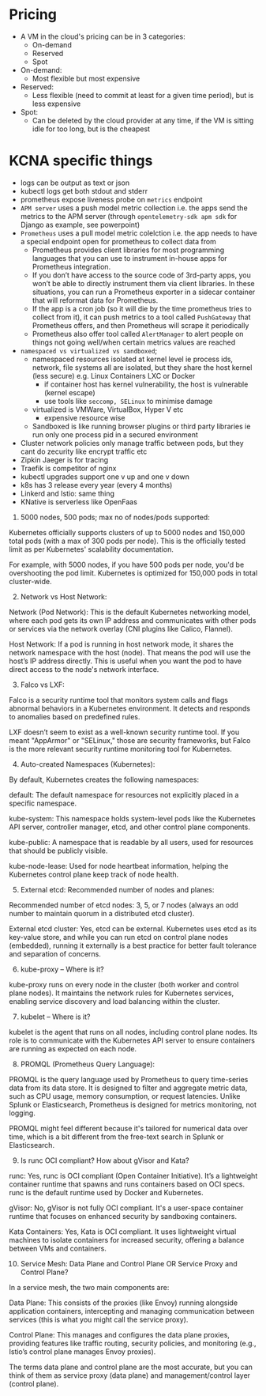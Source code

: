 # Pricing
- A VM in the cloud's pricing can be in 3 categories:
  - On-demand
  - Reserved
  - Spot
- On-demand:
  - Most flexible but most expensive
- Reserved:
  - Less flexible (need to commit at least for a given time period), but is less expensive
- Spot:
  - Can be deleted by the cloud provider at any time, if the VM is sitting idle for too long, but is the cheapest

# KCNA specific things
- logs can be output as text or json
- kubectl logs get both stdout and stderr
- prometheus expose liveness probe on `metrics` endpoint
- `APM server` uses a push model metric collection i.e. the apps send the metrics to the APM server (through `opentelemetry-sdk apm sdk` for Django as example, see powerpoint)
- `Prometheus` uses a pull model metric colelction i.e. the app needs to have a special endpoint open for prometheus to collect data from
  - Prometheus provides client libraries for most programming languages that you can use to instrument in-house apps for Prometheus integration.
  - If you don’t have access to the source code of 3rd-party apps, you won’t be able to directly instrument them via client libraries. In these situations, you can run a Prometheus exporter in a sidecar container that will reformat data for Prometheus.
  - If the app is a cron job (so it will die by the time prometheus tries to collect from it), it can push metrics to a tool called `PushGateway` that Prometheus offers, and then Prometheus will scrape it periodically
  - Prometheus also offer tool called `AlertManager` to alert people on things not going well/when certain metrics values are reached
- `namespaced vs virtualized vs sandboxed`;
  - namespaced resources isolated at kernel level ie process ids, network, file systems all are isolated, but they share the host kernel (less secure) e.g. Linux Containers LXC or Docker
     - if container host has kernel vulnerability, the host is vulnerable (kernel escape)
     - use tools like `seccomp, SELinux` to minimise damage
  - virtualized is VMWare, VirtualBox, Hyper V etc
    - expensive resource wise
  - Sandboxed is like running browser plugins or third party libraries ie run only one process pid in a secured environment
- Cluster network policies only manage traffic between pods, but they cant do zecurity like encrypt traffic etc
- Zipkin Jaeger is for tracing
- Traefik is competitor of nginx
- kubectl upgrades support one v up and one v down
- k8s has 3 release every year (every 4 months)
- Linkerd and Istio: same thing
- KNative is serverless like OpenFaas 

1. 5000 nodes, 500 pods; max no of nodes/pods supported:

Kubernetes officially supports clusters of up to 5000 nodes and 150,000 total pods (with a max of 300 pods per node). This is the officially tested limit as per Kubernetes' scalability documentation.

For example, with 5000 nodes, if you have 500 pods per node, you'd be overshooting the pod limit. Kubernetes is optimized for 150,000 pods in total cluster-wide.


2. Network vs Host Network:

Network (Pod Network): This is the default Kubernetes networking model, where each pod gets its own IP address and communicates with other pods or services via the network overlay (CNI plugins like Calico, Flannel).

Host Network: If a pod is running in host network mode, it shares the network namespace with the host (node). That means the pod will use the host’s IP address directly. This is useful when you want the pod to have direct access to the node's network interface.


3. Falco vs LXF:

Falco is a security runtime tool that monitors system calls and flags abnormal behaviors in a Kubernetes environment. It detects and responds to anomalies based on predefined rules.

LXF doesn’t seem to exist as a well-known security runtime tool. If you meant "AppArmor" or "SELinux," those are security frameworks, but Falco is the more relevant security runtime monitoring tool for Kubernetes.


4. Auto-created Namespaces (Kubernetes):

By default, Kubernetes creates the following namespaces:

default: The default namespace for resources not explicitly placed in a specific namespace.

kube-system: This namespace holds system-level pods like the Kubernetes API server, controller manager, etcd, and other control plane components.

kube-public: A namespace that is readable by all users, used for resources that should be publicly visible.

kube-node-lease: Used for node heartbeat information, helping the Kubernetes control plane keep track of node health.


5. External etcd: Recommended number of nodes and planes:

Recommended number of etcd nodes: 3, 5, or 7 nodes (always an odd number to maintain quorum in a distributed etcd cluster).

External etcd cluster: Yes, etcd can be external. Kubernetes uses etcd as its key-value store, and while you can run etcd on control plane nodes (embedded), running it externally is a best practice for better fault tolerance and separation of concerns.


6. kube-proxy – Where is it?

kube-proxy runs on every node in the cluster (both worker and control plane nodes). It maintains the network rules for Kubernetes services, enabling service discovery and load balancing within the cluster.


7. kubelet – Where is it?

kubelet is the agent that runs on all nodes, including control plane nodes. Its role is to communicate with the Kubernetes API server to ensure containers are running as expected on each node.


8. PROMQL (Prometheus Query Language):

PROMQL is the query language used by Prometheus to query time-series data from its data store. It is designed to filter and aggregate metric data, such as CPU usage, memory consumption, or request latencies. Unlike Splunk or Elasticsearch, Prometheus is designed for metrics monitoring, not logging.

PROMQL might feel different because it's tailored for numerical data over time, which is a bit different from the free-text search in Splunk or Elasticsearch.

9. Is runc OCI compliant? How about gVisor and Kata?

runc: Yes, runc is OCI compliant (Open Container Initiative). It’s a lightweight container runtime that spawns and runs containers based on OCI specs. runc is the default runtime used by Docker and Kubernetes.

gVisor: No, gVisor is not fully OCI compliant. It's a user-space container runtime that focuses on enhanced security by sandboxing containers.

Kata Containers: Yes, Kata is OCI compliant. It uses lightweight virtual machines to isolate containers for increased security, offering a balance between VMs and containers.


10. Service Mesh: Data Plane and Control Plane OR Service Proxy and Control Plane?

In a service mesh, the two main components are:

Data Plane: This consists of the proxies (like Envoy) running alongside application containers, intercepting and managing communication between services (this is what you might call the service proxy).

Control Plane: This manages and configures the data plane proxies, providing features like traffic routing, security policies, and monitoring (e.g., Istio’s control plane manages Envoy proxies).



The terms data plane and control plane are the most accurate, but you can think of them as service proxy (data plane) and management/control layer (control plane).